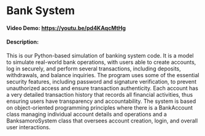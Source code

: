 # Bank System
#### Video Demo: <https://youtu.be/pd4KAqcMtHg>
#### Description: 
This is our Python-based simulation of banking system code. It is a model to simulate real-world bank operations, with users able to create accounts, log in securely, and perform several transactions, including deposits, withdrawals, and balance inquiries. The program uses some of the essential security features, including password and signature verification, to prevent unauthorized access and ensure transaction authenticity. Each account has a very detailed transaction history that records all financial activities, thus ensuring users have transparency and accountability. The system is based on object-oriented programming principles where there is a BankAccount class managing individual account details and operations and a BanksamoroSystem class that oversees account creation, login, and overall user interactions. 
